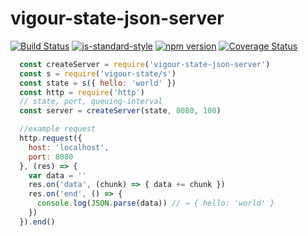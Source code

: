 # vigour-state-json-server
<!-- VDOC.badges travis; standard; npm; coveralls -->
<!-- DON'T EDIT THIS SECTION (including comments), INSTEAD RE-RUN `vdoc` TO UPDATE -->
[![Build Status](https://travis-ci.org/vigour-io/state-json-server.svg?branch=master)](https://travis-ci.org/vigour-io/state-json-server)
[![js-standard-style](https://img.shields.io/badge/code%20style-standard-brightgreen.svg)](http://standardjs.com/)
[![npm version](https://badge.fury.io/js/vigour-state-json-server.svg)](https://badge.fury.io/js/vigour-state-json-server)
[![Coverage Status](https://coveralls.io/repos/github/vigour-io/state-json-server/badge.svg?branch=master)](https://coveralls.io/github/vigour-io/state-json-server?branch=master)

<!-- VDOC END -->

```javascript
  const createServer = require('vigour-state-json-server')
  const s = require('vigour-state/s')
  const state = s({ hello: 'world' })
  const http = require('http')
  // state, port, queuing-interval
  const server = createServer(state, 8080, 100)

  //example request
  http.request({
    host: 'localhost',
    port: 8080
  }, (res) => {
    var data = ''
    res.on('data', (chunk) => { data += chunk })
    res.on('end', () => {
      console.log(JSON.parse(data)) // → { hello: 'world' }
    })
  }).end()
```